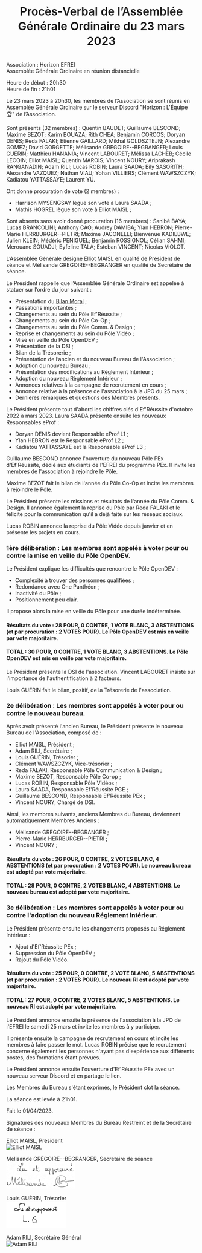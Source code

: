 <div style="text-align: center; margin-top: -0.4cm; font-size: 30px; line-height: 1.3; font-weight: 600;">
Procès-Verbal de l’Assemblée Générale Ordinaire du 23 mars 2023
</div>

<div style="height: 20px;"></div>

Association : Horizon EFREI\
Assemblée Générale Ordinaire en réunion distancielle

Heure de début : 20h30\
Heure de fin : 21h01

Le 23 mars 2023 à 20h30, les membres de l’Association se sont réunis en Assemblée Générale Ordinaire sur le serveur Discord "Horizon : L'Équipe 🏆" de l’Association.

Sont présents (32 membres) : Quentin BAUDET; Guillaume BESCOND; Maxime BEZOT; Karim BOUAZA; Rith CHEA; Benjamin CORCOS; Doryan DENIS; Reda FALAKI; Etienne GAILLARD; Mikhal GOLDSZTEJN; Alexandre GOMEZ; David GORGETTE; Mélisande GREGOIRE--BEGRANGER; Louis GUERIN; Matthieu HANANIA; Vincent LABOURET; Mélissa LACHEB; Cécile LECOIN; Elliot MAISL; Quentin MAROIS; Vincent NOURY; Ariprakash RANGANADIN; Adam RILI; Lucas ROBIN; Laura SAADA; Bily SASORITH; Alexandre VAZQUEZ; Nathan VIAU; Yohan VILLIERS; Clément WAWSZCZYK; Kadiatou YATTASSAYE; Laurent YU.

Ont donné procuration de vote (2 membres) :
- Harrison MYSENGSAY lègue son vote à Laura SAADA ;
- Mathis HOGREL lègue son vote à Elliot MAISL ;

Sont absents sans avoir donné procuration (16 membres) : Sanibé BAYA; Lucas BRANCOLINI; Anthony CAO; Audrey DAMIBA; Ylan HEBRON; Pierre-Marie HERRBURGER--PIETRI; Maxime JACONELLI; Bienvenue KADIEBWE; Julien KLEIN; Médéric PENIGUEL; Benjamin ROSSIGNOL; Célian SAHMI; Merouane SOUADJI; Eyfeline TALA; Esteban VINCENT; Nicolas VIOLOT.

L’Assemblée Générale désigne Elliot MAISL en qualité de Président de séance et Mélisande GREGOIRE--BEGRANGER en qualité de Secrétaire de séance.

Le Président rappelle que l’Assemblée Générale Ordinaire est appelée à statuer sur l’ordre du jour suivant :

- Présentation du [Bilan Moral](Support%20de%20présentation%20pour%20l%27AGO.pdf) ;
- Passations importantes ;
- Changements au sein du Pôle Ef'Réussite ;
- Changements au sein du Pôle Co-Op ;
- Changements au sein du Pôle Comm. & Design ;
- Reprise et changements au sein du Pôle Vidéo ;
- Mise en veille du Pôle OpenDEV ;
- Présentation de la DSI ;
- Bilan de la Trésorerie ;
- Présentation de l’ancien et du nouveau Bureau de l'Association ;
- Adoption du nouveau Bureau ;
- Présentation des modifications au Règlement Intérieur ;
- Adoption du nouveau Règlement Intérieur ;
- Annonces relatives à la campagne de recrutement en cours ;
- Annonce relative à la présence de l'association à la JPO du 25 mars ;
- Dernières remarques et questions des Membres présents.

Le Président présente tout d'abord les chiffres clés d'Ef'Réussite d'octobre 2022 à mars 2023.
Laura SAADA présente ensuite les nouveaux Responsables eProf :
- Doryan DENIS devient Responsable eProf L1 ;
- Ylan HEBRON est le Responsable eProf L2 ;
- Kadiatou YATTASSAYE est la Responsable eProf L3 ;

Guillaume BESCOND annonce l'ouverture du nouveau Pôle PEx d'Ef'Réussite, dédié aux étudiants de l'EFREI du programme PEx. Il invite les membres de l'association à rejoindre le Pôle.

Maxime BEZOT fait le bilan de l'année du Pôle Co-Op et incite les membres à rejoindre le Pôle.

Le Président présente les missions et résultats de l'année du Pôle Comm. & Design. Il annonce également la reprise du Pôle par Reda FALAKI et le félicite pour la communication qu'il a déjà faite sur les réseaux sociaux.

Lucas ROBIN annonce la reprise du Pôle Vidéo depuis janvier et en présente les projets en cours.

### **1ère délibération** : Les membres sont appelés à voter pour ou contre la mise en veille du Pôle OpenDEV.

Le Président explique les difficultés que rencontre le Pôle OpenDEV :
- Complexité à trouver des personnes qualifiées ;
- Redondance avec One Panthéon ;
- Inactivité du Pôle ;
- Positionnement peu clair.

Il propose alors la mise en veille du Pôle pour une durée indéterminée.

#### Résultats du vote : 28 POUR, 0 CONTRE, 1 VOTE BLANC, 3 ABSTENTIONS (et par procuration : 2 VOTES POUR). Le Pôle OpenDEV est mis en veille par vote majoritaire.
#### TOTAL : **30 POUR, 0 CONTRE, 1 VOTE BLANC, 3 ABSTENTIONS**. Le Pôle OpenDEV est mis en veille par vote majoritaire.

Le Président présente la DSI de l'association. Vincent LABOURET insiste sur l'importance de l'authentification à 2 facteurs.

Louis GUERIN fait le bilan, positif, de la Trésorerie de l'association.

### **2e délibération** : Les membres sont appelés à voter pour ou contre le nouveau bureau.

Après avoir présenté l'ancien Bureau, le Président présente le nouveau Bureau de l'Association, composé de :
- Elliot MAISL, Président ;
- Adam RILI, Secrétaire ;
- Louis GUÉRIN, Trésorier ;
- Clément WAWSZCZYK, Vice-trésorier ;
- Reda FALAKI, Responsable Pôle Communication & Design ;
- Maxime BEZOT, Responsable Pôle Co-op ;
- Lucas ROBIN, Responsable Pôle Vidéos ;
- Laura SAADA, Responsable Ef'Réussite PGE ;
- Guillaume BESCOND, Responsable Ef'Réussite PEx ;
- Vincent NOURY, Chargé de DSI.

Ainsi, les membres suivants, anciens Membres du Bureau, deviennent automatiquement Membres Anciens :
- Mélisande GREGOIRE--BEGRANGER ;
- Pierre-Marie HERRBURGER--PIETRI ;
- Vincent NOURY ;

#### Résultats du vote : 26 POUR, 0 CONTRE, 2 VOTES BLANC, 4 ABSTENTIONS (et par procuration : 2 VOTES POUR). Le nouveau bureau est adopté par vote majoritaire.
#### TOTAL : **28 POUR, 0 CONTRE, 2 VOTES BLANC, 4 ABSTENTIONS**. Le nouveau bureau est adopté par vote majoritaire.

### **3e délibération** : Les membres sont appelés à voter pour ou contre l'adoption du nouveau Réglement Intérieur.

Le Président présente ensuite les changements proposés au Réglement Intérieur :
- Ajout d'Ef'Réussite PEx ;
- Suppression du Pôle OpenDEV ;
- Rajout du Pôle Vidéo.

#### Résultats du vote : 25 POUR, 0 CONTRE, 2 VOTE BLANC, 5 ABSTENTIONS (et par procuration : 2 VOTES POUR). Le nouveau RI est adopté par vote majoritaire.
#### TOTAL : **27 POUR, 0 CONTRE, 2 VOTES BLANC, 5 ABSTENTIONS**. Le nouveau RI est adopté par vote majoritaire.

Le Président annonce ensuite la présence de l'association à la JPO de l'EFREI le samedi 25 mars et invite les membres à y participer.

Il présente ensuite la campagne de recrutement en cours et incite les membres à faire passer le mot. Lucas ROBIN précise que le recrutement concerne également les personnes n'ayant pas d'expérience aux différents postes, des formations étant prévues.

Le Président annonce ensuite l'ouverture d'Ef'Réussite PEx avec un nouveau serveur Discord et en partage le lien.

Les Membres du Bureau s'étant exprimés, le Président clot la séance.

La séance est levée à 21h01.

Fait le 01/04/2023.

Signatures des nouveaux Membres du Bureau Restreint et de la Secrétaire de séance :

Elliot MAISL, Président\
<img alt="Elliot MAISL" src="Signatures/Elliot%20MAISL.png" height="70" />

Mélisande GRÉGOIRE--BEGRANGER, Secrétaire de séance\
<img alt="Mélisande GRÉGOIRE--BEGRANGER" src="Signatures/Mélisande%20GRÉGOIRE--BEGRANGER.png" height="70" />

Louis GUÉRIN, Trésorier\
<img alt="Louis GUÉRIN" src="Signatures/Louis%20GUÉRIN.png" height="70" />

Adam RILI, Secrétaire Général\
<img alt="Adam RILI" src="Signatures/Adam%20RILI.png" height="70" />
